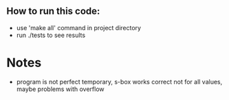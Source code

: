 ## How to run this code:
- use 'make all' command in project directory
- run ./tests to see results

# Notes
- program is not perfect temporary, s-box works correct not for all values, maybe problems with overflow
